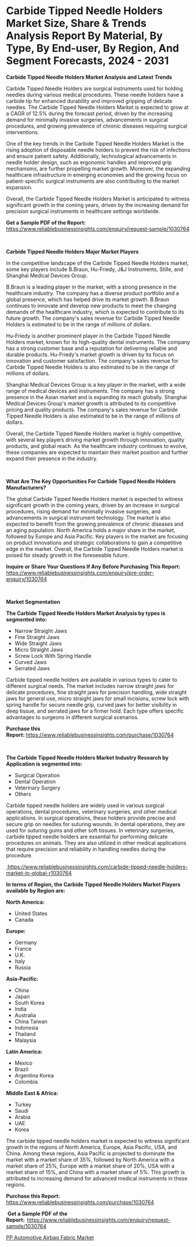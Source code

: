 <p><h1>Carbide Tipped Needle Holders Market Size, Share & Trends Analysis Report By Material, By Type, By End-user, By Region, And Segment Forecasts, 2024 - 2031</h1></p><p><strong>Carbide Tipped Needle Holders Market Analysis and Latest Trends</strong></p>
<p><p>Carbide Tipped Needle Holders are surgical instruments used for holding needles during various medical procedures. These needle holders have a carbide tip for enhanced durability and improved gripping of delicate needles. The Carbide Tipped Needle Holders Market is expected to grow at a CAGR of 12.5% during the forecast period, driven by the increasing demand for minimally invasive surgeries, advancements in surgical procedures, and growing prevalence of chronic diseases requiring surgical interventions.</p><p>One of the key trends in the Carbide Tipped Needle Holders Market is the rising adoption of disposable needle holders to prevent the risk of infections and ensure patient safety. Additionally, technological advancements in needle holder design, such as ergonomic handles and improved grip mechanisms, are further propelling market growth. Moreover, the expanding healthcare infrastructure in emerging economies and the growing focus on patient-specific surgical instruments are also contributing to the market expansion.</p><p>Overall, the Carbide Tipped Needle Holders Market is anticipated to witness significant growth in the coming years, driven by the increasing demand for precision surgical instruments in healthcare settings worldwide.</p></p>
<p><strong>Get a Sample PDF of the Report:&nbsp;</strong> <a href="https://www.reliablebusinessinsights.com/enquiry/request-sample/1030764">https://www.reliablebusinessinsights.com/enquiry/request-sample/1030764</a></p>
<p>&nbsp;</p>
<p><strong>Carbide Tipped Needle Holders Major Market Players</strong></p>
<p><p>In the competitive landscape of the Carbide Tipped Needle Holders market, some key players include B.Braun, Hu-Friedy, J&J Instruments, Stille, and Shanghai Medical Devices Group. </p><p>B.Braun is a leading player in the market, with a strong presence in the healthcare industry. The company has a diverse product portfolio and a global presence, which has helped drive its market growth. B.Braun continues to innovate and develop new products to meet the changing demands of the healthcare industry, which is expected to contribute to its future growth. The company's sales revenue for Carbide Tipped Needle Holders is estimated to be in the range of millions of dollars.</p><p>Hu-Friedy is another prominent player in the Carbide Tipped Needle Holders market, known for its high-quality dental instruments. The company has a strong customer base and a reputation for delivering reliable and durable products. Hu-Friedy's market growth is driven by its focus on innovation and customer satisfaction. The company's sales revenue for Carbide Tipped Needle Holders is also estimated to be in the range of millions of dollars.</p><p>Shanghai Medical Devices Group is a key player in the market, with a wide range of medical devices and instruments. The company has a strong presence in the Asian market and is expanding its reach globally. Shanghai Medical Devices Group's market growth is attributed to its competitive pricing and quality products. The company's sales revenue for Carbide Tipped Needle Holders is also estimated to be in the range of millions of dollars.</p><p>Overall, the Carbide Tipped Needle Holders market is highly competitive, with several key players driving market growth through innovation, quality products, and global reach. As the healthcare industry continues to evolve, these companies are expected to maintain their market position and further expand their presence in the industry.</p></p>
<p>&nbsp;</p>
<p><strong>What Are The Key Opportunities For Carbide Tipped Needle Holders Manufacturers?</strong></p>
<p><p>The global Carbide Tipped Needle Holders market is expected to witness significant growth in the coming years, driven by an increase in surgical procedures, rising demand for minimally invasive surgeries, and advancements in surgical instrument technology. The market is also expected to benefit from the growing prevalence of chronic diseases and an aging population. North America holds a major share in the market, followed by Europe and Asia Pacific. Key players in the market are focusing on product innovations and strategic collaborations to gain a competitive edge in the market. Overall, the Carbide Tipped Needle Holders market is poised for steady growth in the foreseeable future.</p></p>
<p><strong>Inquire or Share Your Questions If Any Before Purchasing This Report:</strong> <a href="https://www.reliablebusinessinsights.com/enquiry/pre-order-enquiry/1030764">https://www.reliablebusinessinsights.com/enquiry/pre-order-enquiry/1030764</a></p>
<p>&nbsp;</p>
<p><strong>Market Segmentation</strong></p>
<p><strong>The Carbide Tipped Needle Holders Market Analysis by types is segmented into:</strong></p>
<p><ul><li>Narrow Straight Jaws</li><li>Fine Straight Jaws</li><li>Wide Straight Jaws</li><li>Micro Straight Jaws</li><li>Screw Lock With Spring Handle</li><li>Curved Jaws</li><li>Serrated Jaws</li></ul></p>
<p><p>Carbide tipped needle holders are available in various types to cater to different surgical needs. The market includes narrow straight jaws for delicate procedures, fine straight jaws for precision handling, wide straight jaws for general use, micro straight jaws for small incisions, screw lock with spring handle for secure needle grip, curved jaws for better visibility in deep tissue, and serrated jaws for a firmer hold. Each type offers specific advantages to surgeons in different surgical scenarios.</p></p>
<p><strong>Purchase this Report:&nbsp;</strong><a href="https://www.reliablebusinessinsights.com/purchase/1030764">https://www.reliablebusinessinsights.com/purchase/1030764</a></p>
<p>&nbsp;</p>
<p><strong>The Carbide Tipped Needle Holders Market Industry Research by Application is segmented into:</strong></p>
<p><ul><li>Surgical Operation</li><li>Dental Operation</li><li>Veterinary Surgery</li><li>Others</li></ul></p>
<p><p>Carbide tipped needle holders are widely used in various surgical operations, dental procedures, veterinary surgeries, and other medical applications. In surgical operations, these holders provide precise and secure grip on needles for suturing wounds. In dental operations, they are used for suturing gums and other soft tissues. In veterinary surgeries, carbide tipped needle holders are essential for performing delicate procedures on animals. They are also utilized in other medical applications that require precision and reliability in handling needles during the procedure.</p></p>
<p><a href="https://www.reliablebusinessinsights.com/carbide-tipped-needle-holders-market-in-global-r1030764">&nbsp;https://www.reliablebusinessinsights.com/carbide-tipped-needle-holders-market-in-global-r1030764</a></p>
<p><strong>In terms of Region, the Carbide Tipped Needle Holders Market Players available by Region are:</strong></p>
<p>
    <p> <strong> North America: </strong>
        <ul>
            <li>United States</li>
            <li>Canada</li>
        </ul>
        </p> 
    <p> <strong> Europe: </strong>
        <ul>
            <li>Germany</li>
            <li>France</li>
            <li>U.K.</li>
            <li>Italy</li>
            <li>Russia</li>
        </ul>
        </p> 
    <p> <strong> Asia-Pacific: </strong>
        <ul>
            <li>China</li>
            <li>Japan</li>
            <li>South Korea</li>
            <li>India</li>
            <li>Australia</li>
            <li>China Taiwan</li>
            <li>Indonesia</li>
            <li>Thailand</li>
            <li>Malaysia</li>
        </ul>
        </p> 
    <p> <strong> Latin America: </strong>
        <ul>
            <li>Mexico</li>
            <li>Brazil</li>
            <li>Argentina Korea</li>
            <li>Colombia</li>
        </ul>
        </p> 
    <p> <strong> Middle East & Africa: </strong>
        <ul>
            <li>Turkey</li>
            <li>Saudi</li>
            <li>Arabia</li>
            <li>UAE</li>
            <li>Korea</li>
        </ul>
    </p>
    </p>
<p><p>The carbide tipped needle holders market is expected to witness significant growth in the regions of North America, Europe, Asia Pacific, USA, and China. Among these regions, Asia Pacific is projected to dominate the market with a market share of 35%, followed by North America with a market share of 25%, Europe with a market share of 20%, USA with a market share of 15%, and China with a market share of 5%. This growth is attributed to increasing demand for advanced medical instruments in these regions.</p></p>
<p><strong>Purchase this Report: </strong><a href="https://www.reliablebusinessinsights.com/purchase/1030764">https://www.reliablebusinessinsights.com/purchase/1030764</a></p>
<p>&nbsp;<strong>Get a Sample PDF of the Report:&nbsp;&nbsp;</strong><a href="https://www.reliablebusinessinsights.com/enquiry/request-sample/1030764">https://www.reliablebusinessinsights.com/enquiry/request-sample/1030764</a></p>
<p><strong></strong></p>
<p><p><a href="https://github.com/ORAZITOM/Market-Research-Report-List-1/blob/main/pp-automotive-airbag-fabric-market.md">PP Automotive Airbag Fabric Market</a></p></p>